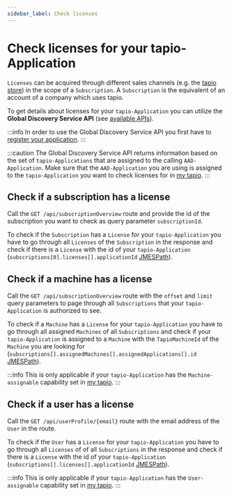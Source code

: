 ```yaml
---
sidebar_label: Check licenses
---
```


# Check licenses for your tapio-Application

`Licenses` can be acquired through different sales channels (e.g. the [tapio store](https://store.tapio.one)) in the scope of a `Subscription`.
A `Subscription` is the equivalent of an account of a company which uses tapio.

To get details about licenses for your `tapio-Application` you can utilize the **Global Discovery Service API** (see [available APIs](./available-apis)).

:::info
In order to use the Global Discovery Service API you first have to [register your application](./register-tapio-application).
:::

:::caution
The Global Discovery Service API returns information based on the set of `tapio-Applications` that are assigned to the calling `AAD-Application`. Make sure that the `AAD-Application` you are using is assigned to the `tapio-Application` you want to check licenses for in [my tapio][my-tapio].
:::

## Check if a subscription has a license

Call the `GET /api/subscriptionOverview` route and provide the id of the subscription you want to check as query parameter `subscriptionId`.

To check if the `Subscription` has a `License` for your `tapio-Application` you have to go through all `Licenses` of the `Subscription` in the response and check if there is a `License` with the id of your `tapio-Application` (`subscriptions[0].licenses[].applicationId` [JMESPath][jmes-path]).

## Check if a machine has a license

Call the `GET /api/subscriptionOverview` route with the `offset` and `limit` query parameters to page through all `Subscriptions` that your `tapio-Application` is authorized to see.

To check if a `Machine` has a `License` for your `tapio-Application` you have to go through all assigned `Machines` of all `Subscriptions` and check if your `tapio-Application` is assigned to a `Machine` with the `TapioMachineId` of the `Machine` you are looking for (`subscriptions[].assignedMachines[].assignedApplications[].id` [JMESPath][jmes-path]).

:::info
This is only applicable if your `tapio-Application` has the `Machine-assignable` capability set in [my tapio][my-tapio].
:::

## Check if a user has a license

Call the `GET /api/userProfile/{email}` route with the email address of the `User` in the route.

To check if the `User` has a `License` for your `tapio-Application` you have to go through all `Licenses` of of all `Subscriptions` in the response and check if there is a `License` with the id of your `tapio-Application` (`subscriptions[].licenses[].applicationId` [JMESPath][jmes-path]).

:::info
This is only applicable if your `tapio-Application` has the `User-assignable` capability set in [my tapio][my-tapio].
:::

[jmes-path]: https://jmespath.org/
[my-tapio]: https://my.tapio.one

